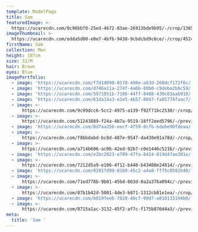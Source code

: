 ```yaml
---
template: ModelPage
title: Sam
featuredImage: >-
  https://ucarecdn.com/0c96bbf0-25ed-4672-83ae-26913bde9b95/-/crop/1365x692/0,476/-/preview/
imageThumbnail: >-
  https://ucarecdn.com/edda5d00-e0e7-4bfb-9438-9cbdcbd9c6ce/-/crop/4524x6770/410,0/-/preview/
firstName: Sam
collection: Men
height: 187cm
size: 32/M
hair: Brown
eyes: Blue
imagePortfolio:
  - image: 'https://ucarecdn.com/f7d1d090-0178-498e-a83d-268dcf172f6c/'
  - image: 'https://ucarecdn.com/d746a11a-274f-4a6b-80b0-c9deba2b6c59/'
  - image: 'https://ucarecdn.com/5971051b-7166-44ff-8488-430c63aab910/'
  - image: 'https://ucarecdn.com/61da14a3-e1e5-4b57-8047-fa85774faac7/'
  - image: >-
      https://ucarecdn.com/9c99dcc6-5cc2-4975-a139-f92f71bc2530/-/crop/7029x4876/1036,0/-/preview/
  - image: >-
      https://ucarecdn.com/51243889-f24a-4b7a-9519-18ff2eed5796/-/preview/-/rotate/270/
  - image: 'https://ucarecdn.com/8d7aa356-eecf-4f59-8cfb-bdebe90fdeaa/'
  - image: >-
      https://ucarecdn.com/f8bbdabd-bc8d-487e-9547-da430e91a78d/-/crop/5464x7291/0,901/-/preview/
  - image: >-
      https://ucarecdn.com/a714b606-ac0b-42ed-92b7-c0e1446c521b/-/preview/-/rotate/270/
  - image: 'https://ucarecdn.com/e2bc2023-e709-47fa-8424-019d47ae301e/'
  - image: >-
      https://ucarecdn.com/7212d5a9-e106-4f12-b440-b43400e24814/-/preview/-/rotate/270/
  - image: 'https://ucarecdn.com/02017d99-0160-45c2-a4a8-ff75c0582b40/'
  - image: >-
      https://ucarecdn.com/71ed778b-9b01-45bd-863d-0a2a376a094c/-/preview/-/rotate/270/
  - image: >-
      https://ucarecdn.com/87b1b42d-5001-4de3-b871-1312cb81e1ea/-/crop/2074x1130/375,251/-/preview/-/rotate/270/
  - image: 'https://ucarecdn.com/b019feeb-7820-40cf-99d7-a810133194b0/'
  - image: >-
      https://ucarecdn.com/8715a1ac-3132-45f2-af7c-f175b876d4a3/-/preview/-/rotate/270/
meta:
  title: 'Sam '
---
```


